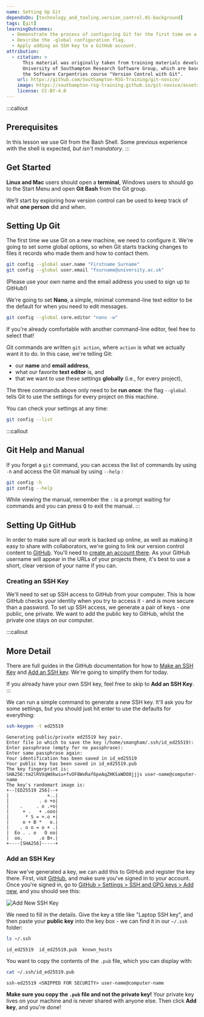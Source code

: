 ```yaml
---
name: Setting Up Git
dependsOn: [technology_and_tooling.version_control.01-background]
tags: [git]
learningOutcomes:
  - Demonstrate the process of configuring Git for the first time on a computer.
  - Describe the -global configuration flag.
  - Apply adding an SSH key to a GitHub account.
attribution:
  - citation: >
      This material was originally taken from training materials developed by the
      University of Southampton Research Software Group, which are based on
      the Software Carpentries course "Version Control with Git".
    url: https://github.com/Southampton-RSG-Training/git-novice/
    image: https://southampton-rsg-training.github.io/git-novice/assets/img/home-logo.png
    license: CC-BY-4.0
---
```


:::callout

## Prerequisites

In this lesson we use Git from the Bash Shell.
Some previous experience with the shell is expected,
_but isn't mandatory_.
:::

## Get Started

**Linux and Mac** users should open a **terminal**, Windows users to should go to the Start Menu and open **Git Bash** from the Git group.

We’ll start by exploring how version control can be used to keep track of what **one person** did and when.

## Setting Up Git

The first time we use Git on a new machine, we need to configure it. We're going to set some global options, so when Git starts tracking changes to files it records who made them and how to contact them.

```bash
git config --global user.name "Firstname Surname"
git config --global user.email "fsurname@university.ac.uk"
```

(Please use your own name and the email address you used to sign up to GitHub!)

We're going to set **Nano**, a simple, minimal command-line text editor to be the default for when you need to edit messages.

```bash
git config --global core.editor "nano -w"
```

If you're already comfortable with another command-line editor, feel free to select that!

Git commands are written `git action`, where `action` is what we actually want it to do. In this case, we're telling Git:

- our **name** and **email address**,
- what our favorite **text editor** is, and
- that we want to use these settings **globally** (i.e., for every project),

The three commands above only need to be **run once**:
the flag `--global` tells Git to use the settings for every project on this machine.

You can check your settings at any time:

```bash
git config --list
```

:::callout

## Git Help and Manual

If you forget a `git` command, you can access the list of commands by using `-h` and access the Git manual by using `--help` :

```bash
git config -h
git config --help
```

While viewing the manual, remember the `:` is a prompt waiting for commands and you can press <kbd>Q</kbd> to exit the manual.
:::

## Setting Up GitHub

In order to make sure all our work is backed up online, as well as making it easy to share with collaborators, we're going to link our version control content to [GitHub](https://github.com/). You'll need to [create an account there](https://github.com/signup). As your GitHub
username will appear in the URLs of your projects there, it's best to use a short, clear version of your name if you can.

### Creating an SSH Key

We'll need to set up SSH access to GitHub from your computer. This is how GitHub checks your identity when you try to access it - and is more secure than a password. To set up SSH access, we generate a pair of keys - one public, one private. We want to add the public key to GitHub, whilst the private one stays on our computer.

:::callout

## More Detail

There are full guides in the GitHub documentation for how to
[Make an SSH Key](https://docs.github.com/en/authentication/connecting-to-github-with-ssh/generating-a-new-ssh-key-and-adding-it-to-the-ssh-agent) and
[Add an SSH key](https://docs.github.com/en/authentication/connecting-to-github-with-ssh/adding-a-new-ssh-key-to-your-github-account).
We're going to simplify them for today.

If you already have your own SSH key, feel free to skip to **Add an SSH Key**.
:::

We can run a simple command to generate a new SSH key. It'll ask you for some settings, but you should just hit enter to use the defaults for everything:

```bash
ssh-keygen -t ed25519
```

```text
Generating public/private ed25519 key pair.
Enter file in which to save the key (/home/smangham/.ssh/id_ed25519):
Enter passphrase (empty for no passphrase):
Enter same passphrase again:
Your identification has been saved in id_ed25519
Your public key has been saved in id_ed25519.pub
The key fingerprint is:
SHA256:tm2lRVXqWdkwiu+fvOF8WxRaf6peAqZHKSaWDO8jjjs user-name@computer-name
The key's randomart image is:
+--[ED25519 256]--+
|              +..|
|           . o +o|
|    .     . o .+o|
|     + .   + .ooo|
|      * S = +.o +|
|     o + B *   o.|
|    . o o = o + .|
|  Eo . . o   O oo|
|  oo.      .o B+.|
+----[SHA256]-----+
```

### Add an SSH Key

Now we've generated a key, we can add this to GitHub and register the key there. First, visit [GitHub](https://github.com), and make sure you've signed in to your account. Once you're signed in, go to [GitHub > Settings > SSH and GPG keys > Add new](https://github.com/settings/ssh/new), and you should see this:

![Add New SSH Key](fig/02-setup/ssh.png)

We need to fill in the details. Give the key a title like "Laptop SSH key", and then paste your **public key** into the key box - we can find it in our `~/.ssh` folder:

```bash
ls ~/.ssh
```

```text
id_ed25519  id_ed25519.pub  known_hosts
```

You want to copy the contents of the `.pub` file, which you can display with:

```bash
cat ~/.ssh/id_ed25519.pub
```

```text
ssh-ed25519 <SNIPPED FOR SECURITY> user-name@computer-name
```

**Make sure you copy the `.pub` file and not the private key!** Your private key lives on your machine and is never shared with anyone else. Then click **Add key**, and you're done!
